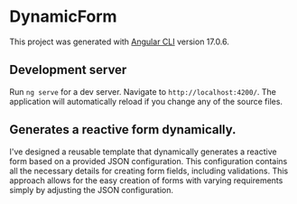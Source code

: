 # DynamicForm

This project was generated with [Angular CLI](https://github.com/angular/angular-cli) version 17.0.6.

## Development server

Run `ng serve` for a dev server. Navigate to `http://localhost:4200/`. The application will automatically reload if you change any of the source files.

## Generates a reactive form dynamically.

I've designed a reusable template that dynamically generates a reactive form based on a provided JSON configuration. This configuration contains all the necessary details for creating form fields, including validations. This approach allows for the easy creation of forms with varying requirements simply by adjusting the JSON configuration.
